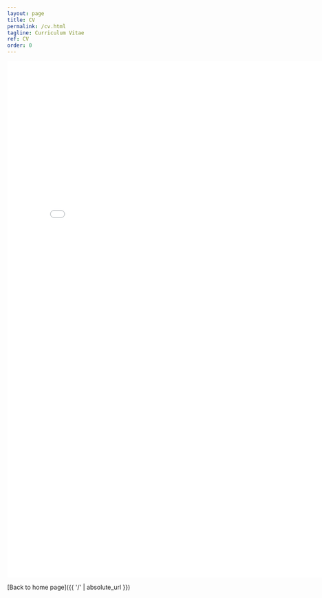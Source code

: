 ```yaml
---
layout: page
title: CV
permalink: /cv.html
tagline: Curriculum Vitae
ref: CV
order: 0
---
```


<div class="resp-container">
<iframe class='resp-iframe' width='800' height='1200' src='/CV_public.pdf' frameborder='0' allowfullscreen></iframe>
</div>


[Back to home page]({{ '/' | absolute_url }})
